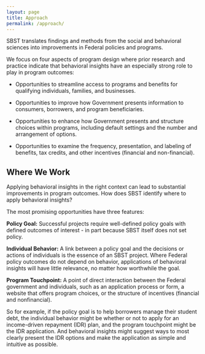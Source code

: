 ```yaml
---
layout: page
title: Approach
permalink: /approach/
---
```


SBST translates findings and methods from the social and behavioral sciences into improvements in Federal policies and programs. 

We focus on four aspects of program design where prior research and practice indicate that behavioral insights have an especially strong role to play in program outcomes:

* Opportunities to streamline access to programs and benefits for qualifying individuals, families, and businesses.

* Opportunities to improve how Government presents information to consumers, borrowers, and program beneficiaries.

* Opportunities to enhance how Government presents and structure choices within programs, including default settings and the number and arrangement of options.

* Opportunities to examine the frequency, presentation, and labeling of benefits, tax credits, and other incentives (financial and non-financial).

## Where We Work

Applying behavioral insights in the right context can lead to substantial improvements in program outcomes. How does SBST identify where to apply behavioral insights?

The most promising opportunities have three features:

**Policy Goal:** Successful projects require well-defined policy goals with defined outcomes of interest - in part because SBST itself does not set policy.

**Individual Behavior:** A link between a policy goal and the decisions or actions of individuals is the essence of an SBST project. Where Federal policy outcomes do not depend on behavior, applications of behavioral insights will have little relevance, no matter how worthwhile the goal.

**Program Touchpoint:** A point of direct interaction between the Federal government and individuals, such as an application process or form, a website that offers program choices, or the structure of incentives (financial and nonfinancial).

So for example, if the policy goal is to help borrowers manage their student debt, the individual behavior might be whether or not to apply for an income-driven repayment (IDR) plan, and the program touchpoint might be the IDR application. And behavioral insights might suggest ways to most clearly present the IDR options and make the application as simple and intuitive as possible.


